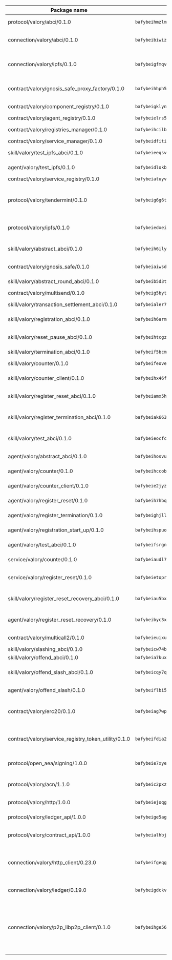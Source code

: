 | Package name                                                  | Package hash                                                  | Description                                                                                                                |
| ------------------------------------------------------------- | ------------------------------------------------------------- | -------------------------------------------------------------------------------------------------------------------------- |
| protocol/valory/abci/0.1.0                                    | `bafybeihmzlmmb4pdo3zkhg6ehuyaa4lhw7bfpclln2o2z7v3o6fcep26iu` | A protocol for ABCI requests and responses.                                                                                |
| connection/valory/abci/0.1.0                                  | `bafybeibiwiza4rqma5pzeoucndsibnu2pvune6cm37mpnvf5ilkrqyvg44` | connection to wrap communication with an ABCI server.                                                                      |
| connection/valory/ipfs/0.1.0                                  | `bafybeigfmqvlzbp67fttccpl4hsu3zaztbxv6vd7ikzra2hfppfkalgpji` | A connection responsible for uploading and downloading files from IPFS.                                                    |
| contract/valory/gnosis_safe_proxy_factory/0.1.0               | `bafybeihhph53ahspmfvblvlmpz3vmcnhnm2bzy3547k3vpezgty4xfhyvu` | Gnosis Safe proxy factory (GnosisSafeProxyFactory) contract                                                                |
| contract/valory/component_registry/0.1.0                      | `bafybeigklynwl3mfav5yt5zdkrqe6rukv4ygdhpdusk66ojt4jj7tunxcy` | Component registry contract                                                                                                |
| contract/valory/agent_registry/0.1.0                          | `bafybeielrs5qih3r6qhnily6x4h4j4j6kux6eqr546homow4c5ljgfyljq` | Agent registry contract                                                                                                    |
| contract/valory/registries_manager/0.1.0                      | `bafybeihcilb27ekgoplmc43iog2zrus63fufql4rly2umbuj573nu3zpg4` | Registries Manager contract                                                                                                |
| contract/valory/service_manager/0.1.0                         | `bafybeidfititn2fkpgqp5xqx7xrra2b5nc5obtyp6dvvgdy6kdcskqk2dm` | Service Manager contract                                                                                                   |
| skill/valory/test_ipfs_abci/0.1.0                             | `bafybeieeqsvtrhbnbrxvrh2rfplfcg7z2s3cmznzmc2b3bpgu3pleytviq` | IPFS e2e testing application.                                                                                              |
| agent/valory/test_ipfs/0.1.0                                  | `bafybeidlokb4kcrcjmbw73wgvubs4ezth6h5l5iexi6zckqijtempmpohe` | Agent for testing the ABCI connection.                                                                                     |
| contract/valory/service_registry/0.1.0                        | `bafybeiatuyvnip3gzzc26oieudmkgdkvil3nerzbfa2j7woi4sbusgxtye` | Service Registry contract                                                                                                  |
| protocol/valory/tendermint/0.1.0                              | `bafybeig6g6twajlwssfbfp5rlnu5mwzuu5kgak5cs4fich7rlkx6whesnu` | A protocol for communication between two AEAs to share tendermint configuration details.                                   |
| protocol/valory/ipfs/0.1.0                                    | `bafybeiedxeismnx3k5ty4mvvhlqideixlhqmi5mtcki4lxqfa7uqh7p33u` | A protocol specification for IPFS requests and responses.                                                                  |
| skill/valory/abstract_abci/0.1.0                              | `bafybeih6ilyszil7opntt3tkasryghu7j2qj2m5txwoo4tsdsvkuxas7di` | The abci skill provides a template of an ABCI application.                                                                 |
| contract/valory/gnosis_safe/0.1.0                             | `bafybeiaiwsdkahhluledg3n4gmejht6oxi7zbfkqruxqe4yj3anbb2x7yi` | Gnosis Safe (GnosisSafeL2) contract                                                                                        |
| skill/valory/abstract_round_abci/0.1.0                        | `bafybeib5d3tt3jkd5b3sr2pbf2jkogicxxywve3z7n5ebau7vz4ibfsvq4` | abstract round-based ABCI application                                                                                      |
| contract/valory/multisend/0.1.0                               | `bafybeig5byt5urg2d2bsecufxe5ql7f4mezg3mekfleeh32nmuusx66p4y` | MultiSend contract                                                                                                         |
| skill/valory/transaction_settlement_abci/0.1.0                | `bafybeialer7rwrg6k6htnlotuvxhfhwthd5pvvhnxo3ndhwqlr53htd7wy` | ABCI application for transaction settlement.                                                                               |
| skill/valory/registration_abci/0.1.0                          | `bafybeih6armcjufwhkugsyj3vhbb77jsgavld53ragmkiayscpjmi3gesi` | ABCI application for common apps.                                                                                          |
| skill/valory/reset_pause_abci/0.1.0                           | `bafybeihtcgzfacdeoi2osyd5kedm4heoxkcgtsgkhxx4t7vecyu6fj2vai` | ABCI application for resetting and pausing app executions.                                                                 |
| skill/valory/termination_abci/0.1.0                           | `bafybeif5bcmaxms3f4mtjcke2rgdohgkhpy75ugk7ygtzv3izygy44tk6q` | Termination skill.                                                                                                         |
| skill/valory/counter/0.1.0                                    | `bafybeifeovesxbjvp4p6vh2mgcol45zzvepn2v3qnnsjmo6rpvtek54n4m` | The ABCI Counter application example.                                                                                      |
| skill/valory/counter_client/0.1.0                             | `bafybeihx46fr7vgqjxmymfah3hfmynzpzwe5fthi7mbc2cnev2gqgtngzy` | A client for the ABCI counter application.                                                                                 |
| skill/valory/register_reset_abci/0.1.0                        | `bafybeiamx5hzzm3hoec5kvqpulojftu7m5kr55phetnxojq5byvgnh66wq` | ABCI application for dummy skill that registers and resets                                                                 |
| skill/valory/register_termination_abci/0.1.0                  | `bafybeiak6636v4i6667zjusbjxl43oz5axufoqh5fottiubpksg3o27xue` | ABCI application for dummy skill that registers and resets                                                                 |
| skill/valory/test_abci/0.1.0                                  | `bafybeieocfcbf5qvhq6mxzp5jmmsfycuad34cyk7hhex4scrd6gwspmbme` | ABCI application for testing the ABCI connection.                                                                          |
| agent/valory/abstract_abci/0.1.0                              | `bafybeihosvuxv3f7gcz435ujg46tbrwbrofmkuqj54qvgy3hxpfta7em6m` | The abstract ABCI AEA - for testing purposes only.                                                                         |
| agent/valory/counter/0.1.0                                    | `bafybeihccobxpylz7rqj3pzcsyku6l7sumemyghihb7pofip5koibkcuv4` | The ABCI Counter example as an AEA                                                                                         |
| agent/valory/counter_client/0.1.0                             | `bafybeie2jyzccqmfzuugjbovwsm44guxxmptppf7evjqijenosnyyu5efa` | The ABCI Counter example as an AEA                                                                                         |
| agent/valory/register_reset/0.1.0                             | `bafybeih7hbqmf3fs6yrinaoi5gzfqudrvlh6mpn3kprztxhha7qdj44prm` | Register reset to replicate Tendermint issue.                                                                              |
| agent/valory/register_termination/0.1.0                       | `bafybeighjllhg6kdyid2mzlmwga6whs7oht6su3lab5hgoak53unuyabam` | Register terminate to test the termination feature.                                                                        |
| agent/valory/registration_start_up/0.1.0                      | `bafybeihspuof5ktlxfkdhlhso4nm5wkgykxdrf5vzz2sumun7nyhfiqt2m` | Registration start-up ABCI example.                                                                                        |
| agent/valory/test_abci/0.1.0                                  | `bafybeifsrgnitv5rlswcfkrrkis6ovgchccvs7u3e6oeeywtpwcpfgsz5e` | Agent for testing the ABCI connection.                                                                                     |
| service/valory/counter/0.1.0                                  | `bafybeiaudl7qgji6mkdon5prheasttalb7y5jve6ixe4yzpu7xedrs7ryi` | A set of agents incrementing a counter                                                                                     |
| service/valory/register_reset/0.1.0                           | `bafybeietoprlq6qzchkcpshvlwdy7njjqqema3gw7vghekfezlvgwuytzu` | Test and debug tendermint reset mechanism.                                                                                 |
| skill/valory/register_reset_recovery_abci/0.1.0               | `bafybeiau5bxbhw6uy5rqedbhhmhgnejl7emivzjuktahu6uwylhbuywibe` | ABCI application for dummy skill that registers and resets                                                                 |
| agent/valory/register_reset_recovery/0.1.0                    | `bafybeibyc3xjaobfvvq7t63blu2e5mfdt37duftpytofy2fo72cdrw3uru` | Agent to showcase hard reset as a recovery mechanism.                                                                      |
| contract/valory/multicall2/0.1.0                              | `bafybeieuixuvy4tyrq6q5ekltjaj4bdoj7ypokt7l3z22xs5naxunqifni` | The MakerDAO multicall2 contract.                                                                                          |
| skill/valory/slashing_abci/0.1.0                              | `bafybeicw74bitxkr2sy3gjzvmrebqfwlrhjbr6xn6s7c2gvqum6wekmptq` | Slashing skill.                                                                                                            |
| skill/valory/offend_abci/0.1.0                                | `bafybeia7kuxjkn52mxcnx26t7ephtgfhlnp3rh5z7rrbqzkvp6f4ra7woi` | Offend ABCI application.                                                                                                   |
| skill/valory/offend_slash_abci/0.1.0                          | `bafybeicqy7qkmywy4umutv6p6kjfekjt4i6zqym6dth46hjkv4tdb6ymae` | ABCI application used in order to test the slashing abci                                                                   |
| agent/valory/offend_slash/0.1.0                               | `bafybeiflbi534sfg4nozs4mlwqnul35dngbztywjfpdfphcm74pzoevtey` | Offend and slash to test the slashing feature.                                                                             |
| contract/valory/erc20/0.1.0                                   | `bafybeiag7wpfri44bwrx26374mnxyglmwxod6gu37foqkvloqr7oeldlgu` | The scaffold contract scaffolds a contract to be implemented by the developer.                                             |
| contract/valory/service_registry_token_utility/0.1.0          | `bafybeifdia2y5546tvk6xzxeaqzf2n5n7dutj2hdzbgenxohaqhjtnjqm4` | The scaffold contract scaffolds a contract to be implemented by the developer.                                             |
| protocol/open_aea/signing/1.0.0                               | `bafybeie7xyems76v5b4wc2lmaidcujizpxfzjnnwdeokmhje53g7ym25ii` | A protocol for communication between skills and decision maker.                                                            |
| protocol/valory/acn/1.1.0                                     | `bafybeic2pxzfc3voxl2ejhcqyf2ehm4wm5gxvgx7bliloiqi2uppmq6weu` | The protocol used for envelope delivery on the ACN.                                                                        |
| protocol/valory/http/1.0.0                                    | `bafybeiejoqgv7finfxo3rcvvovrlj5ccrbgxodjq43uo26ylpowsa3llfe` | A protocol for HTTP requests and responses.                                                                                |
| protocol/valory/ledger_api/1.0.0                              | `bafybeige5agrztgzfevyglf7mb4o7pzfttmq4f6zi765y4g2zvftbyowru` | A protocol for ledger APIs requests and responses.                                                                         |
| protocol/valory/contract_api/1.0.0                            | `bafybeialhbjvwiwcnqq3ysxcyemobcbie7xza66gaofcvla5njezkvhcka` | A protocol for contract APIs requests and responses.                                                                       |
| connection/valory/http_client/0.23.0                          | `bafybeifgeqgryx6b3s6eseyzyezygmeitcpt3tkor2eiycozoi6clgdrny` | The HTTP_client connection that wraps a web-based client connecting to a RESTful API specification.                        |
| connection/valory/ledger/0.19.0                               | `bafybeigdckv3e6bz6kfloz4ucqrsufft6k4jp6bwkbbcvh4fxvgbmzq3dm` | A connection to interact with any ledger API and contract API.                                                             |
| connection/valory/p2p_libp2p_client/0.1.0                     | `bafybeihge56dn3xep2dzomu7rtvbgo4uc2qqh7ljl3fubqdi2lq44gs5lq` | The libp2p client connection implements a tcp connection to a running libp2p node as a traffic delegate to send/receive envelopes to/from agents in the DHT. |
